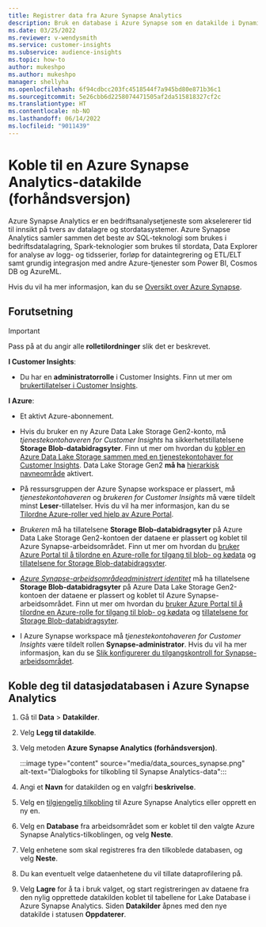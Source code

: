 ```yaml
---
title: Registrer data fra Azure Synapse Analytics
description: Bruk en database i Azure Synapse som en datakilde i Dynamics 365 Customer Insights.
ms.date: 03/25/2022
ms.reviewer: v-wendysmith
ms.service: customer-insights
ms.subservice: audience-insights
ms.topic: how-to
author: mukeshpo
ms.author: mukeshpo
manager: shellyha
ms.openlocfilehash: 6f94cdbcc203fc4518544f7a945bd80e871b36c1
ms.sourcegitcommit: 5e26cbb6d2258074471505af2da515818327cf2c
ms.translationtype: HT
ms.contentlocale: nb-NO
ms.lasthandoff: 06/14/2022
ms.locfileid: "9011439"
---
```

# <a name="connect-an-azure-synapse-analytics-data-source-preview"></a>Koble til en Azure Synapse Analytics-datakilde (forhåndsversjon)

Azure Synapse Analytics er en bedriftsanalysetjeneste som akselererer tid til innsikt på tvers av datalagre og stordatasystemer. Azure Synapse Analytics samler sammen det beste av SQL-teknologi som brukes i bedriftsdatalagring, Spark-teknologier som brukes til stordata, Data Explorer for analyse av logg- og tidsserier, forløp for dataintegrering og ETL/ELT samt grundig integrasjon med andre Azure-tjenester som Power BI, Cosmos DB og AzureML.

Hvis du vil ha mer informasjon, kan du se [Oversikt over Azure Synapse](/azure/synapse-analytics/overview-what-is).

## <a name="prerequisites"></a>Forutsetning

> [!IMPORTANT]
> Pass på at du angir alle **rolletilordninger** slik det er beskrevet.  

**I Customer Insights**:

* Du har en **administratorrolle** i Customer Insights. Finn ut mer om [brukertillatelser i Customer Insights](permissions.md#assign-roles-and-permissions).

**I Azure**:

- Et aktivt Azure-abonnement.

- Hvis du bruker en ny Azure Data Lake Storage Gen2-konto, må *tjenestekontohaveren for Customer Insights* ha sikkerhetstillatelsene **Storage Blob-databidragsyter**. Finn ut mer om hvordan du [kobler en Azure Data Lake Storage sammen med en tjenestekontohaver for Customer Insights](connect-service-principal.md). Data Lake Storage Gen2 **må ha** [hierarkisk navneområde](/azure/storage/blobs/data-lake-storage-namespace) aktivert.

- På ressursgruppen der Azure Synapse workspace er plassert, må *tjenestekontohaveren* og *brukeren for Customer Insights* må være tildelt minst **Leser**-tillatelser. Hvis du vil ha mer informasjon, kan du se [Tilordne Azure-roller ved hjelp av Azure Portal](/azure/role-based-access-control/role-assignments-portal).

- *Brukeren* må ha tillatelsene **Storage Blob-databidragsyter** på Azure Data Lake Storage Gen2-kontoen der dataene er plassert og koblet til Azure Synapse-arbeidsområdet. Finn ut mer om hvordan du [bruker Azure Portal til å tilordne en Azure-rolle for tilgang til blob- og kødata](/azure/storage/common/storage-auth-aad-rbac-portal) og [tillatelsene for Storage Blob-databidragsyter](/azure/role-based-access-control/built-in-roles#storage-blob-data-contributor).

- *[Azure Synapse-arbeidsområdeadministrert identitet](/azure/synapse-analytics/security/synapse-workspace-managed-identity)* må ha tillatelsene **Storage Blob-databidragsyter** på Azure Data Lake Storage Gen2-kontoen der dataene er plassert og koblet til Azure Synapse-arbeidsområdet. Finn ut mer om hvordan du [bruker Azure Portal til å tilordne en Azure-rolle for tilgang til blob- og kødata](/azure/storage/common/storage-auth-aad-rbac-portal) og [tillatelsene for Storage Blob-databidragsyter](/azure/role-based-access-control/built-in-roles#storage-blob-data-contributor).

- I Azure Synapse workspace må *tjenestekontohaveren for Customer Insights* være tildelt rollen **Synapse-administrator**. Hvis du vil ha mer informasjon, kan du se [Slik konfigurerer du tilgangskontroll for Synapse-arbeidsområdet](/azure/synapse-analytics/security/how-to-set-up-access-control).

## <a name="connect-to-the-data-lake-database-in-azure-synapse-analytics"></a>Koble deg til datasjødatabasen i Azure Synapse Analytics

1. Gå til **Data** > **Datakilder**.

1. Velg **Legg til datakilde**.

1. Velg metoden **Azure Synapse Analytics (forhåndsversjon)**.

   :::image type="content" source="media/data_sources_synapse.png" alt-text="Dialogboks for tilkobling til Synapse Analytics-data":::
  
1. Angi et **Navn** for datakilden og en valgfri **beskrivelse**.

1. Velg en [tilgjengelig tilkobling](connections.md) til Azure Synapse Analytics eller opprett en ny en.

1. Velg en **Database** fra arbeidsområdet som er koblet til den valgte Azure Synapse Analytics-tilkoblingen, og velg **Neste**.

1. Velg enhetene som skal registreres fra den tilkoblede databasen, og velg **Neste**.

1. Du kan eventuelt velge dataenhetene du vil tillate dataprofilering på.

1. Velg **Lagre** for å ta i bruk valget, og start registreringen av dataene fra den nylig opprettede datakilden koblet til tabellene for Lake Database i Azure Synapse Analytics. Siden **Datakilder** åpnes med den nye datakilde i statusen **Oppdaterer**.
